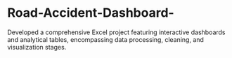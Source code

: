 # Road-Accident-Dashboard-
Developed a comprehensive Excel project featuring interactive dashboards and analytical tables, encompassing data processing, cleaning, and visualization stages.
